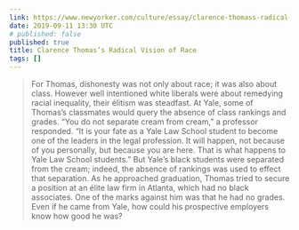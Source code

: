 ```yaml
---
link: https://www.newyorker.com/culture/essay/clarence-thomass-radical-vision-of-race
date: 2019-09-11 13:30 UTC
# published: false
published: true
title: Clarence Thomas’s Radical Vision of Race
tags: []
---
```


> For Thomas, dishonesty was not only about race; it was also about class. However well intentioned white liberals were about remedying racial inequality, their élitism was steadfast. At Yale, some of Thomas’s classmates would query the absence of class rankings and grades. “You do not separate cream from cream,” a professor responded. “It is your fate as a Yale Law School student to become one of the leaders in the legal profession. It will happen, not because of you personally, but because you are here. That is what happens to Yale Law School students.” But Yale’s black students were separated from the cream; indeed, the absence of rankings was used to effect that separation. As he approached graduation, Thomas tried to secure a position at an élite law firm in Atlanta, which had no black associates. One of the marks against him was that he had no grades. Even if he came from Yale, how could his prospective employers know how good he was?
